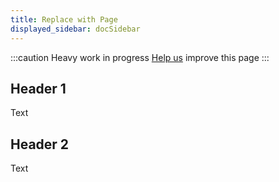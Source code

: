 ```yaml
---
title: Replace with Page 
displayed_sidebar: docSidebar
---
```

:::caution
Heavy work in progress
[Help us](contribute) improve this page
:::

## Header 1

Text

## Header 2

Text